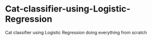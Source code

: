 # Cat-classifier-using-Logistic-Regression
Cat classifier using Logistic Regression doing everything from scratch
